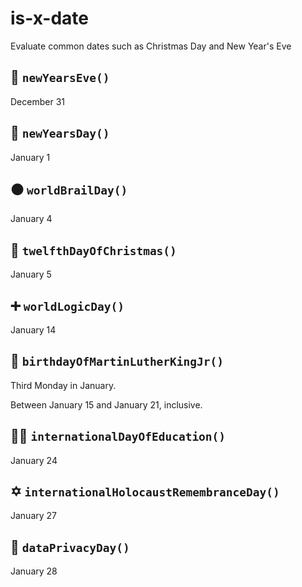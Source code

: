 # is-x-date

Evaluate common dates such as Christmas Day and New Year's Eve

## 🍾 `newYearsEve()`

December 31
## 🤢 `newYearsDay()`

January 1

## ⚫ `worldBrailDay()`

January 4

## 🎄 `twelfthDayOfChristmas()`

January 5

## ➕ `worldLogicDay()`

January 14

## 👑 `birthdayOfMartinLutherKingJr()`

Third Monday in January.

Between January 15 and January 21, inclusive.

## 🧑‍🏫 `internationalDayOfEducation()`

January 24

## ✡ `internationalHolocaustRemembranceDay()`

January 27

## 🔐 `dataPrivacyDay()`

January 28
